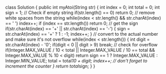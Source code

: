 class Solution {
public int myAtoi(String str) {
int index = 0;
int total = 0;
int sign = 1;
// Check if empty string
if(str.length() == 0)
return 0;
// remove white spaces from the string
while(index < str.length() && str.charAt(index) == ' ')
index++;
if (index == str.length()) return 0;
// get the sign
if(str.charAt(index) == '+' || str.charAt(index) == '-') {
sign = str.charAt(index) == '+' ? 1 : -1;
index++;
}
// convert to the actual number and make sure it's not overflow
while(index < str.length()) {
int digit = str.charAt(index) - '0';
if(digit < 0 || digit > 9) break;
// check for overflow
if(Integer.MAX_VALUE / 10 < total || Integer.MAX_VALUE / 10 == total && Integer.MAX_VALUE % 10 < digit)
return sign == 1 ? Integer.MAX_VALUE : Integer.MIN_VALUE;
total = total*10 + digit;
index++; // don't forget to increment the counter
}
return total*sign;
}
}